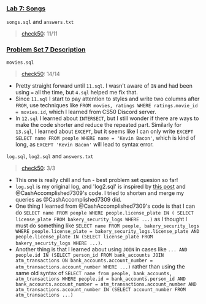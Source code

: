 ### [Lab 7: Songs](https://cs50.harvard.edu/x/2023/labs/7/)
`songs.sql` and `answers.txt`
> [check50](https://submit.cs50.io/check50/f36bfeb6470eea197f2154f1c0d6feebb2d9d194): 11/11  

### [Problem Set 7 Description](https://cs50.harvard.edu/x/2023/psets/7/)
`movies.sql`
> [check50](https://submit.cs50.io/check50/dab39e2489abae8dde8e6185f3a4cf0b05308af5): 14/14  
- Pretty straight forward until `11.sql`. I wasn't aware of `IN` and had been using `=` all the time, but `4.sql` helped me fix that. 
- Since `11.sql` I start to pay attention to styles and write two columns after `FROM`, use techniques like `FROM movies, ratings WHERE ratings.movie_id = movies.id`, which I learned from CS50 Discord server. 
- In `12.sql` I learned about `INTERSECT`, but I still wonder if there are ways to make the code shorter and reduce the repeated part. Similarly for `13.sql`, I learned about `EXCEPT`, but it seems like I can only write `EXCEPT SELECT name FROM people WHERE name = 'Kevin Bacon'`, which is kind of long, as `EXCEPT 'Kevin Bacon'` will lead to syntax error.  

 `log.sql`,  `log2.sql` and `answers.txt`  
> [check50](https://submit.cs50.io/check50/3e3763961a26ce7a08e49271a6ea30b48d0dd1cf): 3/3 
- This one is really chill and fun - best problem set quesion so far!
- `log.sql` is my original log, and 'log2.sql' is inspired by [this post](https://www.reddit.com/r/cs50/comments/llxhvl/fiftyville_greatest_problem_set_ever/) and @CashAccomplished7309's code. I tried to shorten and merge my queries as @CashAccomplished7309 did. 
- One thing I learned from @CashAccomplished7309's code is that I can do `SELECT name FROM people WHERE people.license_plate IN ( SELECT license_plate FROM bakery_security_logs WHERE ...)` as I thought I must do something like `SELECT name FROM people, bakery_security_logs WHERE people.license_plate = bakery_security_logs.license_plate AND people.license_plate IN (SELECT license_plate FROM bakery_security_logs WHERE ...)`.
- Another thing is that I learned about using `JOIN` in cases like `... AND people.id IN (SELECT person_id FROM bank_accounts JOIN atm_transactions ON bank_accounts.account_number = atm_transactions.account_number WHERE ...)` rather than using the same old syntax of `SELECT name from people, bank_accounts, atm_transactions WHERE people.id = bank_accounts.person_id AND bank_accounts.account_number = atm_transactions.account_number AND atm_transactions.account_number IN (SELECT account_number FROM atm_transactions ...)`
